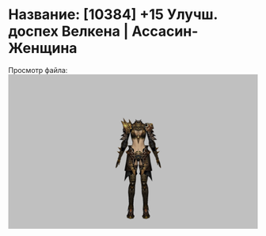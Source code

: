 # Название: [10384] +15 Улучш. доспех Велкена | Ассасин-Женщина

Просмотр файла:
![p070021.png](p070021.png)